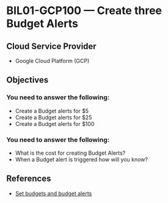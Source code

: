# BIL01-GCP100 — Create three Budget Alerts

## Cloud Service Provider

* Google Cloud Platform (GCP)

## Objectives

###  You need to answer the following: 

* Create a Budget alerts for $5
* Create a Budget alerts for $25
* Create a Budget alerts for $100

### You need to answer the following: 

* What is the cost for creating Budget Alerts?
* When a Budget alert is triggered how will you know?

## References

* [Set budgets and budget alerts](https://cloud.google.com/billing/docs/how-to/budgets)
